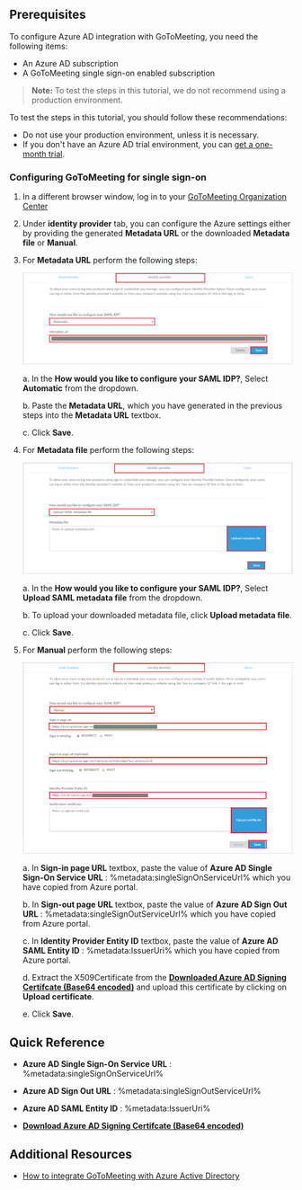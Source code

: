 ## Prerequisites

To configure Azure AD integration with GoToMeeting, you need the following items:

- An Azure AD subscription
- A GoToMeeting single sign-on enabled subscription

> **Note:**
> To test the steps in this tutorial, we do not recommend using a production environment.

To test the steps in this tutorial, you should follow these recommendations:

- Do not use your production environment, unless it is necessary.
- If you don't have an Azure AD trial environment, you can [get a one-month trial](https://azure.microsoft.com/pricing/free-trial/).

### Configuring GoToMeeting for single sign-on

1. In a different browser window, log in to your [GoToMeeting Organization Center](https://account.citrixonline.com/organization/administration/)

2. Under **identity provider** tab, you can configure the Azure settings either by providing the generated **Metadata URL** or the downloaded **Metadata file** or **Manual**.

3. For **Metadata URL** perform the following steps:

	![GoToMeeting Configuration](./media/config1.png)

	a. In the **How would you like to configure your SAML IDP?**, Select **Automatic** from the dropdown.

	b. Paste the **Metadata URL**, which you have generated in the previous steps into the  **Metadata URL** textbox.

	c. Click **Save**.

4. For **Metadata file** perform the following steps:

	![GoToMeeting Configuration](./media/config2.png)

	a. In the **How would you like to configure your SAML IDP?**, Select **Upload SAML metadata file** from the dropdown.

	b. To upload your downloaded metadata file, click **Upload metadata file**.

	c. Click **Save**.

5. For **Manual** perform the following steps:

	![GoToMeeting Configuration](./media/config3.png)

	a.  In **Sign-in page URL** textbox, paste the value of **Azure AD Single Sign-On Service URL** : %metadata:singleSignOnServiceUrl% which you have copied from Azure portal.

	b.  In **Sign-out page URL** textbox, paste the value of **Azure AD Sign Out URL** : %metadata:singleSignOutServiceUrl% which you have copied from Azure portal.

	c.  In **Identity Provider Entity ID** textbox, paste the value of **Azure AD SAML Entity ID** : %metadata:IssuerUri% which you have copied from Azure portal.

	d. Extract the X509Certificate from the **[Downloaded Azure AD Signing Certifcate (Base64 encoded)](%metadata:certificateDownloadBase64Url%)** and upload this certificate by clicking on **Upload certificate**.

	e. Click **Save**.

## Quick Reference

* **Azure AD Single Sign-On Service URL** : %metadata:singleSignOnServiceUrl%

* **Azure AD Sign Out URL** : %metadata:singleSignOutServiceUrl%

* **Azure AD SAML Entity ID** : %metadata:IssuerUri%

* **[Download Azure AD Signing Certifcate (Base64 encoded)](%metadata:certificateDownloadBase64Url%)**

## Additional Resources

* [How to integrate GoToMeeting with Azure Active Directory](https://docs.microsoft.com/azure/active-directory/active-directory-saas-citrix-gotomeeting-tutorial)
